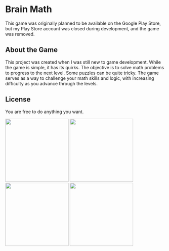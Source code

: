 # Brain Math

This game was originally planned to be available on the Google Play Store, but my Play Store account was closed during development, and the game was removed.

## About the Game

This project was created when I was still new to game development. While the game is simple, it has its quirks. The objective is to solve math problems to progress to the next level. Some puzzles can be quite tricky. The game serves as a way to challenge your math skills and logic, with increasing difficulty as you advance through the levels.

## License
You are free to do anything you want.


<p float="left">
  <img src="https://github.com/user-attachments/assets/6544dba3-f51a-4cd1-ae8e-c0dc88e43926" width="200"/>
  <img src="https://github.com/user-attachments/assets/a5ef6c4d-77f3-4ef4-8363-c5207995f6a3" width="200"/>
  <img src="https://github.com/user-attachments/assets/2e210923-4f76-4b3c-95b8-ebd4c493f426" width="200"/>
  <img src="https://github.com/user-attachments/assets/ed36d1af-4b52-4291-9c46-d94bf85a2342" width="200"/>
</p>

